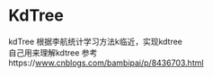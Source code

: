 # KdTree  
kdTree 根据李航统计学习方法k临近，实现kdtree  
自己用来理解kdtree 参考https://www.cnblogs.com/bambipai/p/8436703.html
